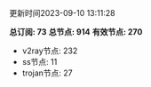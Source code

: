 更新时间2023-09-10 13:11:28

**总订阅: 73**
**总节点: 914**
**有效节点: 270**
- v2ray节点: 232
- ss节点: 11
- trojan节点: 27
